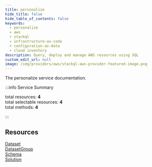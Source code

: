 ```yaml
---
title: personalize
hide_title: false
hide_table_of_contents: false
keywords:
  - personalize
  - aws
  - stackql
  - infrastructure-as-code
  - configuration-as-data
  - cloud inventory
description: Query, deploy and manage AWS resources using SQL
custom_edit_url: null
image: /img/providers/aws/stackql-aws-provider-featured-image.png
---
```


The personalize service documentation.

:::info Service Summary

<div class="row">
<div class="providerDocColumn">
<span>total resources:&nbsp;<b>4</b></span><br />
<span>total selectable resources:&nbsp;<b>4</b></span><br />
<span>total methods:&nbsp;<b>4</b></span><br />
</div>
</div>

:::

## Resources
<div class="row">
<div class="providerDocColumn">
<a href="/providers/aws/personalize/Dataset/">Dataset</a><br />
<a href="/providers/aws/personalize/DatasetGroup/">DatasetGroup</a>
</div>
<div class="providerDocColumn">
<a href="/providers/aws/personalize/Schema/">Schema</a><br />
<a href="/providers/aws/personalize/Solution/">Solution</a>
</div>
</div>